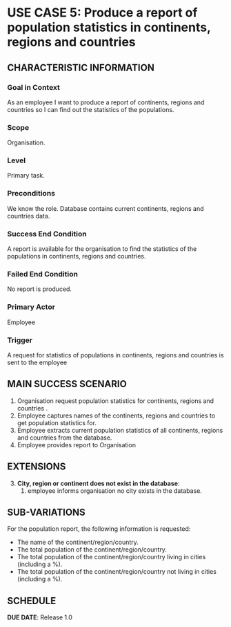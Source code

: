 # USE CASE 5: Produce a report of population statistics in continents, regions and countries

## CHARACTERISTIC INFORMATION

### Goal in Context

As an employee I want to produce a report of continents, regions and countries so I can find
out the statistics of the populations.
### Scope

Organisation.

### Level

Primary task.

### Preconditions

We know the role. Database contains current continents, regions and countries data.

### Success End Condition

A report is available for the organisation to find the statistics of the populations in continents, regions and countries.
### Failed End Condition

No report is produced.

### Primary Actor

Employee

### Trigger

A request for statistics of populations in continents, regions and countries is sent to the employee

## MAIN SUCCESS SCENARIO

1. Organisation request population statistics for continents, regions and countries .
2. Employee captures names of the continents, regions and countries to get population statistics for.
3. Employee extracts current population statistics of all continents, regions and countries
from the database.
4. Employee provides report to Organisation


## EXTENSIONS

3. **City, region or continent does not exist in the database**:
    1. employee informs organisation no city exists in the database.

## SUB-VARIATIONS

For the population report, the following information is requested:

- The name of the continent/region/country.
- The total population of the continent/region/country.
- The total population of the continent/region/country living in cities (including a %).
- The total population of the continent/region/country not living in cities (including a %).

## SCHEDULE

**DUE DATE**: Release 1.0